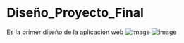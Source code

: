 # Diseño_Proyecto_Final
Es la primer diseño de la aplicación web
![image](https://user-images.githubusercontent.com/81458974/155709676-5d6285df-bf00-46ac-8b5a-b4ae240b4331.png)
![image](https://user-images.githubusercontent.com/81458974/155709862-ac18d0a8-ee42-440c-a958-08750206656b.png)

